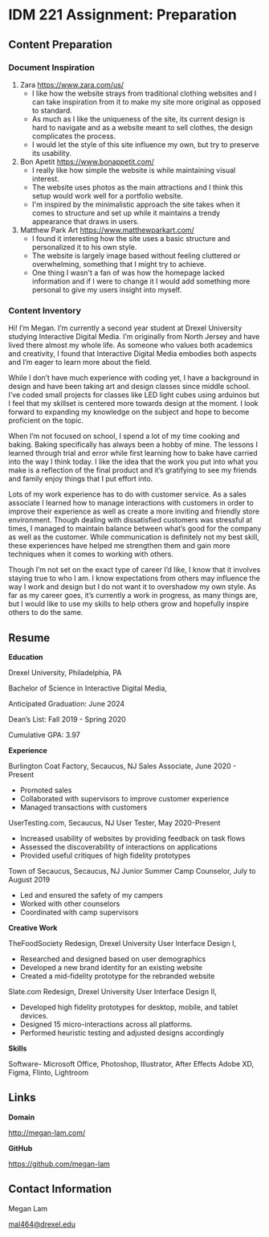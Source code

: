 # IDM 221 Assignment: Preparation   
## Content Preparation
### Document Inspiration
1. Zara https://www.zara.com/us/
    - I like how the website strays from traditional clothing websites and I can take inspiration from it to make my site more original as opposed to standard.
    - As much as I like the uniqueness of the site, its current design is hard to navigate and as a website meant to sell clothes, the design complicates the process.
    - I would let the style of this site influence my own, but try to preserve its usability.
2. Bon Apetit https://www.bonappetit.com/
    - I really like how simple the website is while maintaining visual interest.
    - The website uses photos as the main attractions and I think this setup would work well for a portfolio website.
    - I'm inspired by the minimalistic approach the site takes when it comes to structure and set up while it maintains a trendy appearance that draws in users.
3. Matthew Park Art https://www.matthewparkart.com/
    - I found it interesting how the site uses a basic structure and personalized it to his own style.
    - The website is largely image based without feeling cluttered or overwhelming, something that I might try to achieve. 
    - One thing I wasn't a fan of was how the homepage lacked information and if I were to change it I would add something more personal to give my users insight into myself.
### Content Inventory
Hi! I’m Megan. I’m currently a second year student at Drexel University studying Interactive Digital Media. I’m originally from North Jersey and have lived there almost my whole life. As someone who values both academics and creativity, I found that Interactive Digital Media embodies both aspects and I’m eager to learn more about the field. 

While I don’t have much experience with coding yet, I have a background in design and have been taking art and design classes since middle school. I’ve coded small projects for classes like LED light cubes using arduinos but I feel that my skillset is centered more towards design at the moment. I look forward to expanding my knowledge on the subject and hope to become proficient on the topic.

When I’m not focused on school, I spend a lot of my time cooking and baking. Baking specifically has always been a hobby of mine. The lessons I learned through trial and error while first learning how to bake have carried into the way I think today. I like the idea that the work you put into what you make is a reflection of the final product and it’s gratifying to see my friends and family enjoy things that I put effort into.

Lots of my work experience has to do with customer service. As a sales associate I learned how to manage interactions with customers in order to improve their experience as well as create a more inviting and friendly store environment. Though dealing with dissatisfied customers was stressful at times, I managed to maintain balance between what’s good for the company as well as the customer. While communication is definitely not my best skill, these experiences have helped me strengthen them and gain more techniques when it comes to working with others.

Though I’m not set on the exact type of career I’d like, I know that it involves staying true to who I am. I know expectations from others may influence the way I work and design but I do not want it to overshadow my own style. As far as my career goes, it’s currently a work in progress, as many things are, but I would like to use my skills to help others grow and hopefully inspire others to do the same.
## Resume
**Education** 

Drexel University, Philadelphia, PA 

Bachelor of Science in Interactive Digital Media, 

Anticipated Graduation: June 2024 

Dean’s List: Fall 2019 - Spring 2020

Cumulative GPA: 3.97 

**Experience**

Burlington Coat Factory, Secaucus, NJ
Sales Associate, June 2020 - Present
 - Promoted sales
 - Collaborated with supervisors to improve customer experience
 - Managed transactions with customers

UserTesting.com, Secaucus, NJ 
User Tester, May 2020-Present 
- Increased usability of websites by providing feedback on task flows 
- Assessed the discoverability of interactions on applications 
- Provided useful critiques of high fidelity prototypes

Town of Secaucus, Secaucus, NJ 
Junior Summer Camp Counselor, July to August 2019 
- Led and ensured the safety of my campers 
- Worked with other counselors 
- Coordinated with camp supervisors

**Creative Work**

TheFoodSociety Redesign, Drexel University User Interface Design I, 
- Researched and designed based on user demographics 
- Developed a new brand identity for an existing website 
- Created a mid-fidelity prototype for the rebranded website 

Slate.com Redesign, Drexel University User Interface Design II, 
- Developed high fidelity prototypes for desktop, mobile, and tablet devices. 
- Designed 15 micro-interactions across all platforms. 
- Performed heuristic testing and adjusted designs accordingly 

**Skills**

Software- Microsoft Office, Photoshop, Illustrator, After Effects Adobe XD, Figma, Flinto, Lightroom

## Links

**Domain**

http://megan-lam.com/

**GitHub**

https://github.com/megan-lam

## Contact Information 

Megan Lam 

mal464@drexel.edu 


